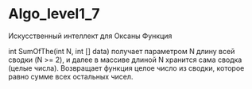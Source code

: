 # Algo_level1_7
Искусственный интеллект для Оксаны
Функция

int SumOfThe(int N, int [] data)
получает параметром N длину всей сводки (N >= 2), и далее в массиве длиной N хранится сама сводка (целые числа).
Возвращает функция целое число из сводки, которое равно сумме всех остальных чисел.
